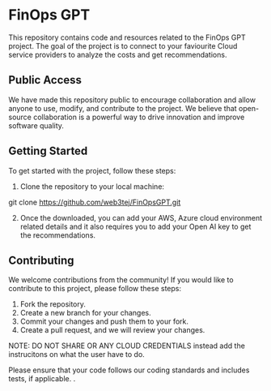 # FinOps GPT

This repository contains code and resources related to the FinOps GPT project. The goal of the project is to connect to your faviourite Cloud service providers to analyze the costs and get recommendations.

## Public Access

We have made this repository public to encourage collaboration and allow anyone to use, modify, and contribute to the project. We believe that open-source collaboration is a powerful way to drive innovation and improve software quality.

## Getting Started

To get started with the project, follow these steps:

1. Clone the repository to your local machine:

git clone https://github.com/web3tej/FinOpsGPT.git


2. Once the downloaded, you can add your AWS, Azure cloud environment related details and it also requires you to add your Open AI key to get the recommendations.

## Contributing

We welcome contributions from the community! If you would like to contribute to this project, please follow these steps:

1. Fork the repository.
2. Create a new branch for your changes. 
3. Commit your changes and push them to your fork.
4. Create a pull request, and we will review your changes.

NOTE: DO NOT SHARE OR ANY CLOUD CREDENTIALS instead add the instrucitons on what the user have to do.

Please ensure that your code follows our coding standards and includes tests, if applicable.
.
